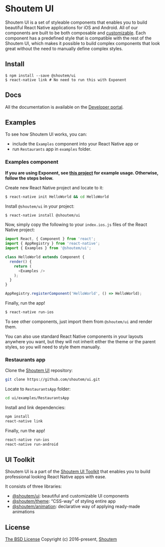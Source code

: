 # Shoutem UI

Shoutem UI is a set of styleable components that enables you to build beautiful React Native applications for iOS and Android. All of our components are built to be both composable and [customizable](http://github.com/shoutem/theme). Each component has a predefined style that is compatible with the rest of the Shoutem UI, which makes it possible to build complex components that look great without the need to manually define complex styles.

## Install

```
$ npm install --save @shoutem/ui
$ react-native link # No need to run this with Exponent
```

## Docs

All the documentation is available on the [Developer portal](http://shoutem.github.io/docs/ui-toolkit/introduction).

## Examples

To see how Shoutem UI works, you can:

- include the `Examples` component into your React Native app or
- run `Restaurants` app in `examples` folder.

### Examples component

**If you are using Exponent, see [this
project](https://github.com/exponentjs/shoutem-example/blob/master/main.js)
for example usage. Otherwise, follow the steps below.**

Create new React Native project and locate to it:

```bash
$ react-native init HelloWorld && cd HelloWorld
```

Install `@shoutem/ui` in your project:

```bash
$ react-native install @shoutem/ui
```

Now, simply copy the following to your `index.ios.js` files of the React Native project:

```JavaScript
import React, { Component } from 'react';
import { AppRegistry } from 'react-native';
import { Examples } from '@shoutem/ui';

class HelloWorld extends Component {
  render() {
    return (
      <Examples />
    );
  }
}

AppRegistry.registerComponent('HelloWorld', () => HelloWorld);
```

Finally, run the app!

```bash
$ react-native run-ios
```

To see other components, just import them from `@shoutem/ui` and render them.

You can also use standard React Native components in your layouts anywhere you want, but they will not inherit either the theme or the parent styles, so you will need to style them manually.


### Restaurants app

Clone the [Shoutem UI](https://github.com/shoutem/ui) repository:

```bash
git clone https://github.com/shoutem/ui.git
```

Locate to `RestaurantsApp` folder:

```bash
cd ui/examples/RestaurantsApp
```

Install and link dependencies:

```bash
npm install
react-native link
```

Finally, run the app!

```bash
react-native run-ios
react-native run-android
```

## UI Toolkit

Shoutem UI is a part of the [Shoutem UI Toolkit](https://shoutem.github.io/ui/) that enables you to build professional looking React Native apps with ease.

It consists of three libraries:

- [@shoutem/ui](https://github.com/shoutem/ui): beautiful and customizable UI components
- [@shoutem/theme](https://github.com/shoutem/theme): “CSS-way” of styling entire app
- [@shoutem/animation](https://github.com/shoutem/animation): declarative way of applying ready-made  animations

## License

[The BSD License](https://opensource.org/licenses/BSD-3-Clause)
Copyright (c) 2016-present, [Shoutem](http://shoutem.github.io)


